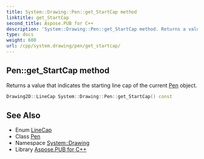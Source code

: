 ```yaml
---
title: System::Drawing::Pen::get_StartCap method
linktitle: get_StartCap
second_title: Aspose.PUB for C++
description: 'System::Drawing::Pen::get_StartCap method. Returns a value that indicates the starting line cap of the current Pen object in C++.'
type: docs
weight: 600
url: /cpp/system.drawing/pen/get_startcap/
---
```

## Pen::get_StartCap method


Returns a value that indicates the starting line cap of the current [Pen](../) object.

```cpp
Drawing2D::LineCap System::Drawing::Pen::get_StartCap() const
```

## See Also

* Enum [LineCap](../../../system.drawing.drawing2d/linecap/)
* Class [Pen](../)
* Namespace [System::Drawing](../../)
* Library [Aspose.PUB for C++](../../../)
